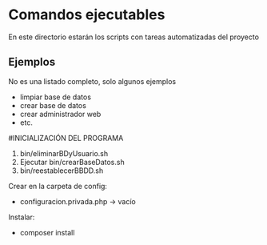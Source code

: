 # Comandos ejecutables

En este directorio estarán los scripts con tareas automatizadas del proyecto

## Ejemplos
No es una listado completo, solo algunos ejemplos

- limpiar base de datos
- crear base de datos
- crear administrador web
- etc.


#INICIALIZACIÓN DEL PROGRAMA

1. bin/eliminarBDyUsuario.sh
2. Ejecutar bin/crearBaseDatos.sh
3. bin/reestablecerBBDD.sh

Crear en la carpeta de config:
- configuracion.privada.php -> vacío

Instalar:
- composer install
